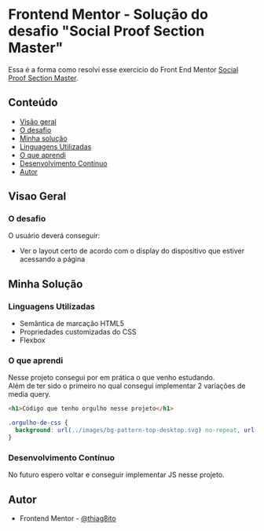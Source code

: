 # Frontend Mentor - Solução do desafio "Social Proof Section Master"

Essa é a forma como resolvi esse exercicio do Front End Mentor [Social Proof Section Master](https://www.frontendmentor.io/challenges/social-proof-section-6e0qTv_bA). 

## Conteúdo

  - [Visão geral](#visao-geral)
  - [O desafio](#o-desafio)
  - [Minha solução](#minha-solução)
  - [Linguagens Utilizadas](#linguagens-utilizadas)
  - [O que aprendi](#o-que-aprendi)
  - [Desenvolvimento Contínuo](#desenvolvimento-contínuo)
  - [Autor](#autor)


## Visao Geral

### O desafio

O usuário deverá conseguir:

- Ver o layout certo de acordo com o display do dispositivo que estiver acessando a página

## Minha Solução

### Linguagens Utilizadas

- Semântica de marcação HTML5
- Propriedades customizadas do CSS  
- Flexbox

### O que aprendi

Nesse projeto consegui por em prática o que venho estudando. <br>
Além de ter sido o primeiro no qual consegui implementar 2 variações de media query.


```html
<h1>Código que tenho orgulho nesse projeto</h1>
```
```css
.orgulho-de-css {
  background: url(../images/bg-pattern-top-desktop.svg) no-repeat, url(../images/bg-pattern-bottom-desktop.svg) no-repeat right bottom;
}
```

### Desenvolvimento Contínuo

No futuro espero voltar e conseguir implementar JS nesse projeto.

## Autor

- Frontend Mentor - [@thiag8ito](https://www.frontendmentor.io/profile/thiag8ito)
